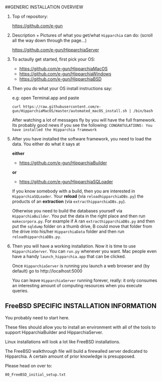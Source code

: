 ##GENERIC INSTALLATION OVERVIEW

1. Top of repository:

    https://github.com/e-gun

1. Description + Pictures of what you get/what `Hipparchia` can do: (scroll all the way down through the page…)

	https://github.com/e-gun/HipparchiaServer

1.  To actaully get started, first pick your OS:

	* https://github.com/e-gun/HipparchiaMacOS
	* https://github.com/e-gun/HipparchiaWindows
	* https://github.com/e-gun/HipparchiaBSD

1. Then you do what your OS install instructions say: 

	e.g: open Terminal.app and paste
	
	`curl https://raw.githubusercontent.com/e-gun/HipparchiaMacOS/master/automated_macOS_install.sh | /bin/bash`

    After watching a lot of messages fly by you will have the full framework. Its probably good news 
    if you see the following: `CONGRATULATIONS: You have installed the Hipparchia framework`

1. After you have installed the software framework, you need to load the data. 
    You either do what it says at

    **either**

	* https://github.com/e-gun/HipparchiaBuilder

    **or**

	* https://github.com/e-gun/HipparchiaSQLoader

    If you know somebody with a build, then you are interested in `HipparchiaSQLoader`.
    Your **reload** (via `reloadhipparchiaDBs.py`) the products of an 
    **extraction** (via `extracthipparchiaDBs.py`). 

    Otherwise you need to build the databases yourself via `HipparchiaBuilder`.
    You put the data in the right place and then run `makecorpora.py`. 
    For example if A ran `extracthipparchiaDBs.py` and then put the `sqldump` folder on a thumb drive, 
    B could move that folder from the drive into his/her `HipparchiaData` folder and then run 
    `reloadhipparchiaDBs.py`. 

1. Then you will have a working installation. Now it is time to use `HipparchiaServer`. You can `run.py` whenever you want. 
    Mac people even have a handy `launch_hipparchia.app` that can be clicked. 
    
    Once `HipparchiaServer` is running you launch a web browser and (by default) go to http://localhost:5000

    You can leave `HipparchiaServer` running forever, really: it only consumes an interesting 
    amount of computing resources when you execute queries. 


## FreeBSD SPECIFIC INSTALLATION INFORMATION

You probably need to start here. 

These files should allow you to install an environment with all of the tools to support 
HipparchiaBuilder and HipparchiaServer.

Linux installations will look a lot like FreeBSD installations.

The FreeBSD walkthrough file will build a firewalled server dedicated to Hipparchia. A certain amount of 
prior knowledge is presupposed.

Please head on over to:

```
00_FreeBSD_initial_setup.txt
```
